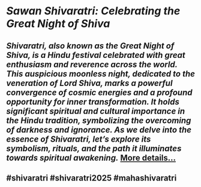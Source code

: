 # *Sawan Shivaratri: Celebrating the Great Night of Shiva*
## *Shivaratri, also known as the Great Night of Shiva, is a Hindu festival celebrated with great enthusiasm and reverence across the world. This auspicious moonless night, dedicated to the veneration of Lord Shiva, marks a powerful convergence of cosmic energies and a profound opportunity for inner transformation. It holds significant spiritual and cultural importance in the Hindu tradition, symbolizing the overcoming of darkness and ignorance. As we delve into the essence of Shivaratri, let’s explore its symbolism, rituals, and the path it illuminates towards spiritual awakening.* [More details…](https://spiritualkhazaana.com/sawan-shivaratri-2025-great-night-of-shiva/)
## #shivaratri #shivaratri2025 #mahashivaratri
